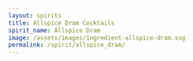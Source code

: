 ```yaml
---
layout: spirits
title: Allspice Dram Cocktails
spirit_name: Allspice Dram
image: /assets/images/ingredient-allspice-dram.svg
permalink: /spirit/allspice_dram/
---
```

